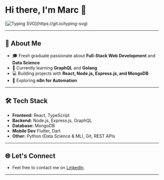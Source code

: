 # Hi there, I'm Marc 👋

[![Typing SVG](https://readme-typing-svg.herokuapp.com?size=24&color=36BCF7&vCenter=true&width=500&lines=Hello!;Kamusta!;안녕하세요!;こんにちは!;¡Hola!;Salut!;Ciao!)](https://git.io/typing-svg)

---

## 🚀 About Me
- 🎓 Fresh graduate passionate about **Full-Stack Web Development** and **Data Science**  
- 🌱 Currently learning **GraphQL** and **Golang**  
- 💻 Building projects with **React, Node.js, Express.js, and MongoDB**  
- 🤖 Exploring **n8n for Automation**  

---

## 🛠 Tech Stack
- **Frontend:** React, TypeScript  
- **Backend:** Node.js, Express.js, GraphQL  
- **Database:** MongoDB
- **Mobile Dev** Flutter, Dart  
- **Other:** Python (Data Science & ML), Git, REST APIs  

---

## 🌐 Let's Connect
- Feel free to contact me on [LinkedIn](https://www.linkedin.com/in/marc-agaceta/).

---
